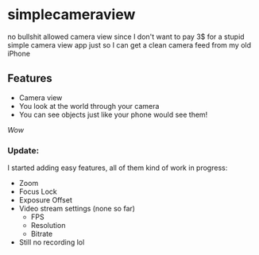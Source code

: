# simplecameraview

no bullshit allowed camera view since I don't want to pay 3$ for a stupid simple camera view app just so I can get a clean camera feed from my old iPhone

## Features
- Camera view
- You look at the world through your camera
- You can see objects just like your phone would see them!

_Wow_

### Update:

I started adding easy features, all of them kind of work in progress:

 - Zoom
 - Focus Lock
 - Exposure Offset
 - Video stream settings (none so far)
   - FPS
   - Resolution
   - Bitrate
 - Still no recording lol
